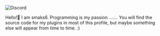 ![Discord](https://img.shields.io/badge/discord-smaks6%9947-%237289DA?logo=discord&logoColor=white)


Hello!👋 
I am smaks6. Programming is my passion .......
You will find the source code for my plugins in most of this profile,
but maybe something else will appear from time to time. :)
